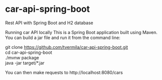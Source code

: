 # car-api-spring-boot
Rest API with Spring Boot and H2 database

Running car API locally
This is a Spring Boot application built using Maven. You can build a jar file and run it from the command line:

git clone https://github.com/tvermila/car-api-spring-boot.git<br/>
cd car-api-spring-boot<br/>
./mvnw package<br/>
java -jar target/*.jar<br/>

You can then make requests to http://localhost:8080/cars
